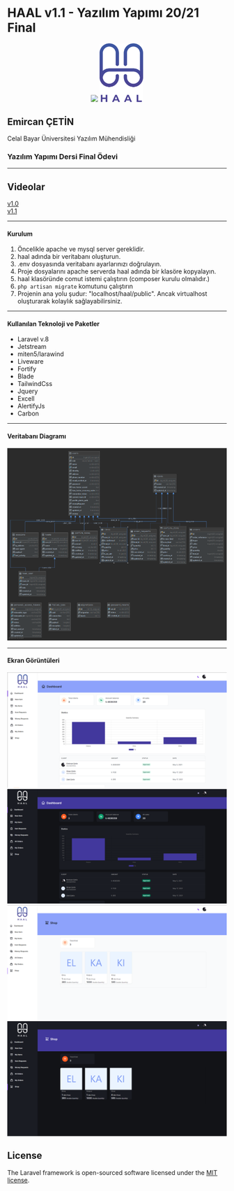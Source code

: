 <h1>HAAL v1.1 - Yazılım Yapımı 20/21 Final</h1>
<p align="center">
<img src="https://raw.githubusercontent.com/laravel/art/master/logo-lockup/5%20SVG/2%20CMYK/1%20Full%20Color/laravel-logolockup-cmyk-red.svg" width="400">
<img src="logo.svg" width="100" heigth="100">
</p>
<h2>Emircan ÇETİN</h2>
<p>Celal Bayar Üniversitesi Yazılım Mühendisliği</p>
<h3>Yazılım Yapımı Dersi Final Ödevi</h3>
<hr>
<h2>Videolar</h2>
<a href="https://youtu.be/81m2n0L-Yu0">v1.0</a><br>
<a href="https://youtu.be/H2EBV3GvPoM">v1.1</a>
<hr>

<h4>Kurulum</h4>
<ol>
<li>Öncelikle apache ve mysql server gereklidir.</li>
<li>haal adında bir veritabanı oluşturun.</li>
<li>.env dosyasında veritabanı ayarlarınızı doğrulayın.</li>
<li>Proje dosyalarını apache serverda haal adında bir klasöre kopyalayın.</li>
<li>haal klasöründe comut istemi çalıştırın (composer kurulu olmalıdır.)</li>
<li><code>php artisan migrate</code> komutunu çalıştırın</li>
<li>Projenin ana yolu şudur: "localhost/haal/public". Ancak virtualhost oluşturarak kolaylık sağlayabilirsiniz.</li>
</ol>
<hr>

<h4>Kullanılan Teknoloji ve Paketler</h4>
<ul>
<li>Laravel v.8</li>
<li>Jetstream</li>
<li>miten5/larawind</li>
<li>Liveware</li>
<li>Fortify</li>
<li>Blade</li>
<li>TailwindCss</li>
<li>Jquery</li>
<li>Excell</li>
<li>AlertifyJs</li>
<li>Carbon</li>
</ul>
<hr>
<h4>Veritabanı Diagramı</h4>
<img src="haalDiagram.png">
<hr>
<h4>Ekran Görüntüleri</h4>
<img src="ss/Screenshot 2021-06-21 152547.png">
<img src="ss/Screenshot 2021-06-21 152701.png">
<img src="ss/Screenshot 2021-06-21 152634.png">
<img src="ss/Screenshot 2021-06-21 152727.png">

## License

The Laravel framework is open-sourced software licensed under the [MIT license](https://opensource.org/licenses/MIT).
